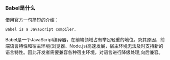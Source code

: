 <!--
 * @Desc: 简介
 * @FilePath: /tutor-babel/docs/md/01_start.md
 * @Author: liujianwei1
 * @Date: 2021-05-14 13:35:27
 * @LastEditors: liujianwei1
 * @Reference Desc: 
-->
### Babel是什么
借用官方一句简短的介绍：
```bash
Babel is a JavaScript compiler.
```
Babel是一个JavaScript编译器，在前端领域占有举足轻重的地位。究其原因，前端语言特性和宿主环境(浏览器、Node.js)高速发展，宿主环境无法及时支持新的语言特性。因此开发者需要兼容各种宿主环境，对语言进行降级处理,向后兼容。